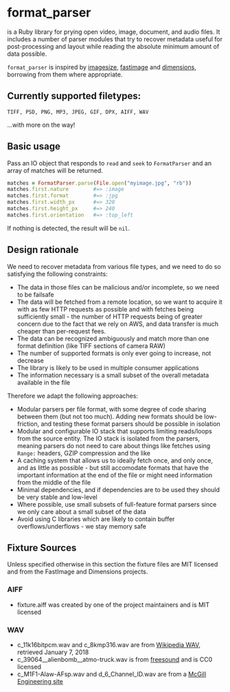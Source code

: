 # format_parser

is a Ruby library for prying open video, image, document, and audio files.
It includes a number of parser modules that try to recover metadata useful for post-processing and layout while reading the absolute
minimum amount of data possible.

`format_parser` is inspired by [imagesize,](https://rubygems.org/gem/imagesize) [fastimage](https://github.com/sdsykes/fastimage)
and [dimensions,](https://github.com/sstephenson/dimensions) borrowing from them where appropriate.

## Currently supported filetypes:

`TIFF, PSD, PNG, MP3, JPEG, GIF, DPX, AIFF, WAV`

...with more on the way!

## Basic usage

Pass an IO object that responds to `read` and `seek` to `FormatParser` and an array of matches will be returned.

```ruby
matches = FormatParser.parse(File.open("myimage.jpg", "rb"))
matches.first.nature        #=> :image
matches.first.format        #=> :jpg
matches.first.width_px      #=> 320
matches.first.height_px     #=> 240
matches.first.orientation   #=> :top_left
```

If nothing is detected, the result will be `nil`.

## Design rationale

We need to recover metadata from various file types, and we need to do so satisfying the following constraints:

* The data in those files can be malicious and/or incomplete, so we need to be failsafe
* The data will be fetched from a remote location, so we want to acquire it with as few HTTP requests as possible
  and with fetches being sufficiently small - the number of HTTP requests being of greater concern due to the
  fact that we rely on AWS, and data transfer is much cheaper than per-request fees.
* The data can be recognized ambiguously and match more than one format definition (like TIFF sections of camera RAW)
* The number of supported formats is only ever going to increase, not decrease
* The library is likely to be used in multiple consumer applications
* The information necessary is a small subset of the overall metadata available in the file

Therefore we adapt the following approaches:

* Modular parsers per file format, with some degree of code sharing between them (but not too much). Adding new formats
  should be low-friction, and testing these format parsers should be possible in isolation
* Modular and configurable IO stack that supports limiting reads/loops from the source entity.
  The IO stack is isolated from the parsers, meaning parsers do not need to care about things
  like fetches using `Range:` headers, GZIP compression and the like
* A caching system that allows us to ideally fetch once, and only once, and as little as possible - but still accomodate formats
  that have the important information at the end of the file or might need information from the middle of the file
* Minimal dependencies, and if dependencies are to be used they should be very stable and low-level
* Where possible, use small subsets of full-feature format parsers since we only care about a small subset of the data
* Avoid using C libraries which are likely to contain buffer overflows/underflows - we stay memory safe

## Fixture Sources

Unless specified otherwise in this section the fixture files are MIT licensed and from the FastImage and Dimensions projects.

### AIFF
- fixture.aiff was created by one of the project maintainers and is MIT licensed

### WAV
- c_11k16bitpcm.wav and c_8kmp316.wav are from [Wikipedia WAV](https://en.wikipedia.org/wiki/WAV#Comparison_of_coding_schemes), retrieved January 7, 2018
- c_39064__alienbomb__atmo-truck.wav is from [freesound](https://freesound.org/people/alienbomb/sounds/39064/) and is CC0 licensed
- c_M1F1-Alaw-AFsp.wav and d_6_Channel_ID.wav are from a [McGill Engineering site](http://www-mmsp.ece.mcgill.ca/Documents/AudioFormats/WAVE/Samples.html)
